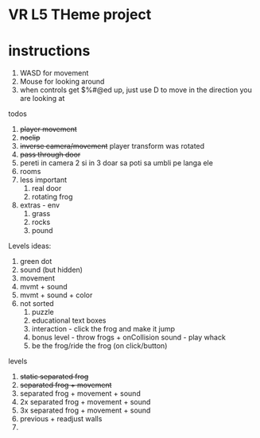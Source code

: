 # VR L5 THeme project

# instructions
1. WASD for movement
2. Mouse for looking around
3. when controls get $%#@ed up, just use D to move in the direction you are looking at


todos
1. ~~player movement~~
2. ~~noclip~~
3. ~~inverse camera/movement~~ player transform was rotated
4. ~~pass through door~~
5. pereti in camera 2 si in 3 doar sa poti sa umbli pe langa ele 
4. rooms
5. less important
   1. real door
   2. rotating frog
6. extras - env
   1. grass
   2. rocks
   3. pound

Levels ideas:
1. green dot
2. sound (but hidden)
3. movement
4. mvmt + sound
5. mvmt + sound + color
6. not sorted
   1. puzzle
   2. educational text boxes
   3. interaction - click the frog and make it jump
   4. bonus level - throw frogs + onCollision sound - play whack
   5. be the frog/ride the frog (on click/button)


levels
1. ~~static separated frog~~
2. ~~separated frog + movement~~
3. separated frog + movement + sound
4. 2x separated frog + movement + sound
5. 3x separated frog + movement + sound
6. previous + readjust walls
7. 